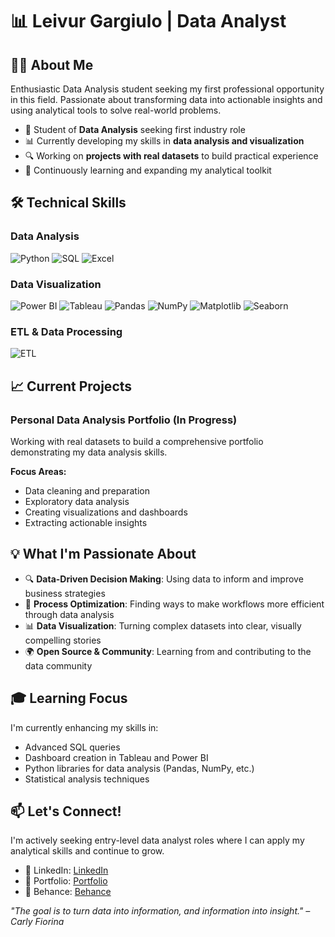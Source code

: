 # 📊 Leivur Gargiulo | Data Analyst

## 👨‍💻 About Me

Enthusiastic Data Analysis student seeking my first professional opportunity in this field. Passionate about transforming data into actionable insights and using analytical tools to solve real-world problems.

- 🚀 Student of **Data Analysis** seeking first industry role
- 📊 Currently developing my skills in **data analysis and visualization**
- 🔍 Working on **projects with real datasets** to build practical experience
- 🌱 Continuously learning and expanding my analytical toolkit

## 🛠️ Technical Skills

### Data Analysis
![Python](https://img.shields.io/badge/Python-3776AB?style=flat-square&logo=python&logoColor=white)
![SQL](https://img.shields.io/badge/SQL-4479A1?style=flat-square&logo=amazon-dynamodb&logoColor=white)
![Excel](https://img.shields.io/badge/Excel-217346?style=flat-square&logo=microsoft-excel&logoColor=white)

### Data Visualization
![Power BI](https://img.shields.io/badge/Power_BI-F2C811?style=flat-square&logo=powerbi&logoColor=black)
![Tableau](https://img.shields.io/badge/Tableau-E97627?style=flat-square&logo=Tableau&logoColor=white)
![Pandas](https://img.shields.io/badge/Pandas-150458?style=flat-square&logo=pandas&logoColor=white)
![NumPy](https://img.shields.io/badge/NumPy-013243?style=flat-square&logo=numpy&logoColor=white)
![Matplotlib](https://img.shields.io/badge/Matplotlib-11557c?style=flat-square&logo=python&logoColor=white)
![Seaborn](https://img.shields.io/badge/Seaborn-3776AB?style=flat-square&logo=python&logoColor=white)

### ETL & Data Processing
![ETL](https://img.shields.io/badge/ETL-025E8C?style=flat-square&logo=apache-airflow&logoColor=white)

## 📈 Current Projects

### Personal Data Analysis Portfolio (In Progress)
Working with real datasets to build a comprehensive portfolio demonstrating my data analysis skills.

**Focus Areas:**
- Data cleaning and preparation
- Exploratory data analysis
- Creating visualizations and dashboards
- Extracting actionable insights

## 💡 What I'm Passionate About

- 🔍 **Data-Driven Decision Making**: Using data to inform and improve business strategies
- 🔄 **Process Optimization**: Finding ways to make workflows more efficient through data analysis
- 📊 **Data Visualization**: Turning complex datasets into clear, visually compelling stories
- 🌍 **Open Source & Community**: Learning from and contributing to the data community

## 🎓 Learning Focus

I'm currently enhancing my skills in:
- Advanced SQL queries
- Dashboard creation in Tableau and Power BI
- Python libraries for data analysis (Pandas, NumPy, etc.)
- Statistical analysis techniques

## 📫 Let's Connect!

I'm actively seeking entry-level data analyst roles where I can apply my analytical skills and continue to grow.

- 🔗 LinkedIn: [LinkedIn](https://linkedin.com)
- 💼 Portfolio: [Portfolio](https://portfolio-link)
- 🎨 Behance: [Behance](https://behance-link)

_"The goal is to turn data into information, and information into insight." – Carly Fiorina_
